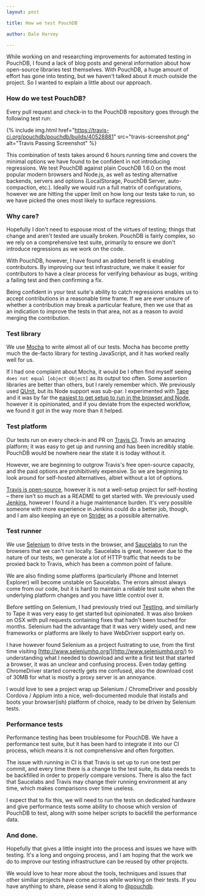 ```yaml
---
layout: post

title: How we test PouchDB

author: Dale Harvey

---
```


While working on and researching improvements for automated testing in PouchDB, I found a lack of blog posts and general information about how open-source libraries test themselves. With PouchDB, a huge amount of effort has gone into testing, but we haven't talked about it much outside the project. So I wanted to explain a little about our approach.

### How do we test PouchDB?

Every pull request and check-in to the PouchDB repository goes through the following test run:

{% include img.html href="https://travis-ci.org/pouchdb/pouchdb/builds/40528881" src="travis-screenshot.png" alt="Travis Passing Screenshot" %}

This combination of tests takes around 6 hours running time and covers the minimal options we have found to be confident in not introducing regressions. We test PouchDB against plain CouchDB 1.6.0 on the most popular modern browsers and Node.js, as well as testing alternative backends, servers and options (LocalStorage, PouchDB Server, auto-compaction, etc.). Ideally we would run a full matrix of configurations, however we are hitting the upper limit on how long our tests take to run, so we have picked the ones most likely to surface regressions.

### Why care?

Hopefully I don't need to espouse most of the virtues of testing; things that change and aren't tested are usually broken. PouchDB is fairly complex, so we rely on a comprehensive test suite, primarily to ensure we don't introduce regressions as we work on the code.

With PouchDB, however, I have found an added benefit is enabling contributors. By improving our test infrastructure, we make it easier for contributors to have a clear process for verifying behaviour as bugs, writing a failing test and then confirming a fix.

Being confident in your test suite's ability to catch regressions enables us to accept contributions in a reasonable time frame. If we are ever unsure of whether a contribution may break a particular feature, then we use that as an indication to improve the tests in that area, not as a reason to avoid merging the contribution.

### Test library

We use [Mocha](http://mochajs.org/) to write almost all of our tests. Mocha has become pretty much the de-facto library for testing JavaScript, and it has worked really well for us.

If I had one complaint about Mocha, it would be I often find myself seeing `does not equal [object Object]` as its output too often. Some assertion libraries are better than others, but I rarely remember which. We previously used [QUnit](http://qunitjs.com/), but its Node support was sub-par. I experimented with [Tape](https://www.npmjs.org/package/tape) and it was by far the [easiest to get setup to run in the browser and Node](http://substack.net/how_I_write_tests_for_node_and_the_browser), however it is opinionated, and if you deviate from the expected workflow, we found it got in the way more than it helped.

### Test platform

Our tests run on every check-in and PR on [Travis CI](travis-ci.org). Travis an amazing platform; it was easy to get up and running and has been incredibly stable. PouchDB would be nowhere near the state it is today without it.

However, we are beginning to outgrow Travis's free open-source capacity, and the paid options are prohibitively expensive. So we are beginning to look around for self-hosted alternatives, albiet without a lot of options.

[Travis is open-source](https://github.com/travis-ci/travis-ci), however it is not a well-setup project for self-hosting &ndash; there isn't so much as a README to get started with. We previously used [Jenkins](http://jenkins-ci.org/), however I found it a huge maintenance burden. It's very possible someone with more experience in Jenkins could do a better job, though, and I am also keeping an eye on [Strider](http://stridercd.com/) as a possible alternative.

### Test runner

We use [Selenium](http://www.seleniumhq.org/) to drive tests in the browser, and [Saucelabs](https://saucelabs.com/) to run the browsers that we can't run locally. Saucelabs is great, however due to the nature of our tests, we generate a lot of HTTP traffic that needs to be proxied back to Travis, which has been a common point of failure.

We are also finding some platforms (particularly iPhone and Internet Explorer) will become unstable on Saucelabs. The errors almost always come from our code, but it is hard to maintain a reliable test suite when the underlying platform changes and you have little control over it.

Before settling on Selenium, I had previously tried out [Testling](https://ci.testling.com/), and similiarly to Tape it was very easy to get started but opinionated. It was also broken on OSX with pull requests containing fixes that hadn't been touched for months. Selenium had the advantage that it was very widely used, and new frameworks or platforms are likely to have WebDriver support early on.

I have however found Selenium as a project fustrating to use, from the first time visiting [http://www.seleniumhq.org/](http://www.seleniumhq.org/) to understanding what I needed to download and write a first test that started a browser, it was an unclear and confusing process. Even today getting ChromeDriver started correctly gets me confused, also the download cost of 30MB for what is mostly a proxy server is an annoyance.

I would love to see a project wrap up Selenium / ChromeDriver and possibly Cordova / Appium into a nice, well-documented module that installs and boots your browser(ish) platform of choice, ready to be driven by Selenium tests.

### Performance tests

Performance testing has been troublesome for PouchDB. We have a performance test suite, but it has been hard to integrate it into our CI process, which means it is not comprehensive and often forgotten.

The issue with running in CI is that Travis is set up to run one test per commit, and every time there is a change to the test suite, its data needs to be backfilled in order to properly compare versions. There is also the fact that Saucelabs and Travis may change their running environment at any time, which makes comparisons over time useless.

I expect that to fix this, we will need to run the tests on dedicated hardware and give performance tests some ability to choose which version of PouchDB to test, along with some helper scripts to backfill the performance data.

### And done.

Hopefully that gives a little insight into the process and issues we have with testing. It's a long and ongoing process, and I am hoping that the work we do to improve our testing infrastructure can be reused by other projects.

We would love to hear more about the tools, techniques and issues that other similiar projects have come across while working on their tests. If you have anything to share, please send it along to [@pouchdb](https://twitter.com/pouchdb).
